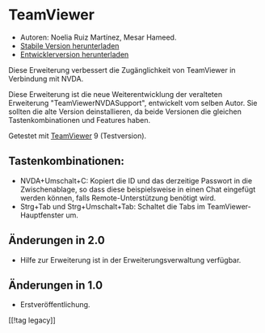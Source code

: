 # TeamViewer #

*	Autoren: Noelia Ruiz Martínez, Mesar Hameed.
*	[Stabile Version herunterladen][1]
*	[Entwicklerversion herunterladen][2]

Diese Erweiterung verbessert die Zugänglichkeit von TeamViewer in Verbindung
mit NVDA.

Diese Erweiterung ist die neue Weiterentwicklung der veralteten Erweiterung
"TeamViewerNVDASupport", entwickelt vom selben Autor. Sie sollten die alte
Version deinstallieren, da beide Versionen die gleichen Tastenkombinationen
und Features haben.

Getestet mit [TeamViewer][3] 9 (Testversion).

## Tastenkombinationen: ##

*	NVDA+Umschalt+C: Kopiert die ID und das derzeitige Passwort in die
  Zwischenablage, so dass diese beispielsweise in einen Chat eingefügt
  werden können, falls Remote-Unterstützung benötigt wird.
*	Strg+Tab und Strg+Umschalt+Tab: Schaltet die Tabs im
  TeamViewer-Hauptfenster um.

## Änderungen in 2.0 ##
*	 Hilfe zur Erweiterung ist in der Erweiterungsverwaltung verfügbar.

## Änderungen in 1.0 ##
*	 Erstveröffentlichung.

[[!tag legacy]]

[1]: https://addons.nvda-project.org/files/get.php?file=tv

[2]: https://addons.nvda-project.org/files/get.php?file=tv-dev

[3]: https://www.teamviewer.com
